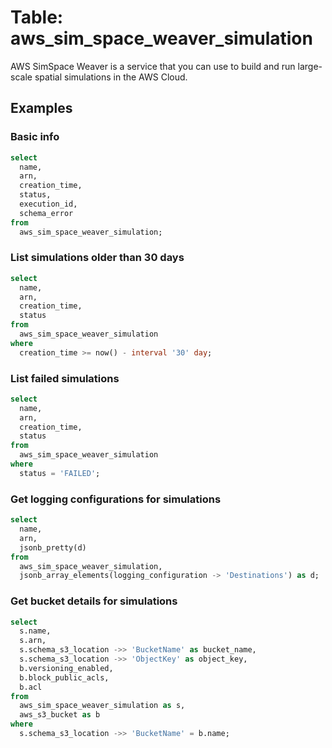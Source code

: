 # Table: aws_sim_space_weaver_simulation

AWS SimSpace Weaver is a service that you can use to build and run large-scale spatial simulations in the AWS Cloud.

## Examples

### Basic info

```sql
select
  name,
  arn,
  creation_time,
  status,
  execution_id,
  schema_error
from
  aws_sim_space_weaver_simulation;
```

### List simulations older than 30 days

```sql
select
  name,
  arn,
  creation_time,
  status
from
  aws_sim_space_weaver_simulation
where
  creation_time >= now() - interval '30' day;
```

### List failed simulations

```sql
select
  name,
  arn,
  creation_time,
  status
from
  aws_sim_space_weaver_simulation
where
  status = 'FAILED';
```

### Get logging configurations for simulations

```sql
select
  name,
  arn,
  jsonb_pretty(d)
from
  aws_sim_space_weaver_simulation,
  jsonb_array_elements(logging_configuration -> 'Destinations') as d;
```

### Get bucket details for simulations

```sql
select
  s.name,
  s.arn,
  s.schema_s3_location ->> 'BucketName' as bucket_name,
  s.schema_s3_location ->> 'ObjectKey' as object_key,
  b.versioning_enabled,
  b.block_public_acls,
  b.acl
from
  aws_sim_space_weaver_simulation as s,
  aws_s3_bucket as b
where
  s.schema_s3_location ->> 'BucketName' = b.name;
```

